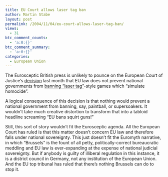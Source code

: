 ```yaml
---
title: EU Court allows laser tag ban
author: Martin Stabe
layout: post
permalink: /2004/11/04/eu-court-allows-laser-tag-ban/
views:
  - 31
btc_comment_counts:
  - 'a:0:{}'
btc_comment_summary:
  - 'a:0:{}'
categories:
  - European Union
---
```

The Eurosceptic British press is unlikely to pounce on the European Court of Justice&rsquo;s [decision][1] last month that EU law does not prevent national governments from [banning &#8220;laser tag&#8221;][2]-style games which &#8220;simulate homocide&#8221;.

A logical consequence of this decision is that nothing would prevent a national government from banning, say, paintball, or supersoakers. It wouldn&#8217;t take much creative distortion to transform that into a tabloid headline screaming &#8220;EU bans squirt guns!&#8221; 

Still, this sort of story wouldn&#8217;t fit the Eurosceptic agenda. All the European Court has ruled is that this matter doesn&#8217;t concern EU law and therefore falls under national sovereignty. This just doesn&#8217;t fit the Euromyth narrative, in which &#8220;Brussels&#8221; is the fount of all petty, politically-correct bureaucratic meddling and EU law is ever-expanding at the expense of national judicial sovereignty. But if anybody is guilty of illiberal regulation in this instance, it is a district council in Germany, not any institution of the European Union. And the EU top tribunal has ruled that there&#8217;s nothing Brussels can do to stop it.

 [1]: http://curia.eu.int/jurisp/cgi-bin/form.pl?lang=en&Submit=Submit&docrequire=alldocs&numaff=C-36%2F02&datefs=&datefe=&nomusuel=&domaine=&mots=&resmax=100
 [2]: http://australianit.news.com.au/articles/0,7204,11079682%5E15322%5E%5Enbv%5E,00.html